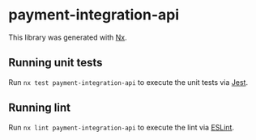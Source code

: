 # payment-integration-api

This library was generated with [Nx](https://nx.dev).


## Running unit tests

Run `nx test payment-integration-api` to execute the unit tests via [Jest](https://jestjs.io).


## Running lint

Run `nx lint payment-integration-api` to execute the lint via [ESLint](https://eslint.org/).

